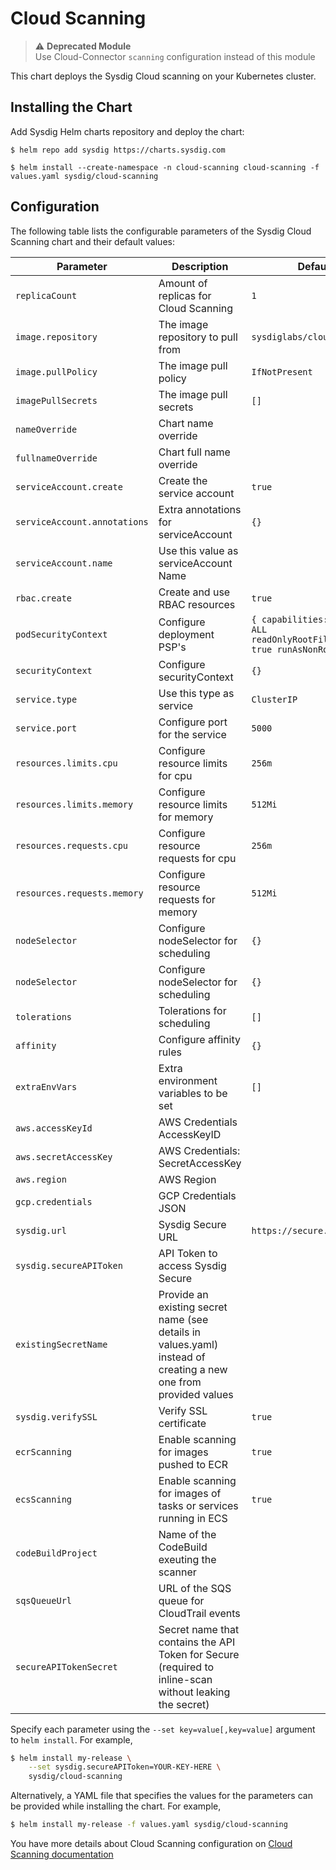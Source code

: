 # Cloud Scanning

>  ⚠️ **Deprecated Module** 
> <br>Use Cloud-Connector `scanning` configuration instead of this module

This chart deploys the Sysdig Cloud scanning on your Kubernetes cluster.

## Installing the Chart

Add Sysdig Helm charts repository and deploy the chart:

```
$ helm repo add sysdig https://charts.sysdig.com

$ helm install --create-namespace -n cloud-scanning cloud-scanning -f values.yaml sysdig/cloud-scanning
```

## Configuration

The following table lists the configurable parameters of the Sysdig Cloud Scanning
chart and their default values:

| Parameter                    | Description                                                                                                     | Default                                                                         |
| ---------------------------- | --------------------------------------------------------------------------------------------------------------- | ------------------------------------------------------------------------------- |
| `replicaCount`               | Amount of replicas for Cloud Scanning                                                                           | `1`                                                                             |
| `image.repository`           | The image repository to pull from                                                                               | `sysdiglabs/cloud-scanning`                                                     |
| `image.pullPolicy`           | The image pull policy                                                                                           | `IfNotPresent`                                                                  |
| `imagePullSecrets`           | The image pull secrets                                                                                          | `[]`                                                                            |
| `nameOverride`               | Chart name override                                                                                             | ` `                                                                             |
| `fullnameOverride`           | Chart full name override                                                                                        | ` `                                                                             |
| `serviceAccount.create`      | Create the service account                                                                                      | `true`                                                                          |
| `serviceAccount.annotations` | Extra annotations for serviceAccount                                                                            | `{}`                                                                            |
| `serviceAccount.name`        | Use this value as serviceAccount Name                                                                           | ` `                                                                             |
| `rbac.create`                | Create and use RBAC resources                                                                                   | `true`                                                                          |
| `podSecurityContext`         | Configure deployment PSP's                                                                                      | `{ capabilities: drop: - ALL readOnlyRootFileSystem: true runAsNonRoot: true }` |
| `securityContext`            | Configure securityContext                                                                                       | `{}`                                                                            |
| `service.type`               | Use this type as service                                                                                        | `ClusterIP`                                                                     |
| `service.port`               | Configure port for the service                                                                                  | `5000`                                                                          |
| `resources.limits.cpu`       | Configure resource limits for cpu                                                                               | `256m`                                                                          |
| `resources.limits.memory`    | Configure resource limits for memory                                                                            | `512Mi`                                                                         |
| `resources.requests.cpu`     | Configure resource requests for cpu                                                                             | `256m`                                                                          |
| `resources.requests.memory`  | Configure resource requests for memory                                                                          | `512Mi`                                                                         |
| `nodeSelector`               | Configure nodeSelector for scheduling                                                                           | `{}`                                                                            |
| `nodeSelector`               | Configure nodeSelector for scheduling                                                                           | `{}`                                                                            |
| `tolerations`                | Tolerations for scheduling                                                                                      | `[]`                                                                            |
| `affinity`                   | Configure affinity rules                                                                                        | `{}`                                                                            |
| `extraEnvVars`               | Extra environment variables to be set                                                                           | `[]`                                                                            |
| `aws.accessKeyId`            | AWS Credentials AccessKeyID                                                                                     | ` `                                                                             |
| `aws.secretAccessKey`        | AWS Credentials: SecretAccessKey                                                                                | ` `                                                                             |
| `aws.region`                 | AWS Region                                                                                                      | ` `                                                                             |
| `gcp.credentials`            | GCP Credentials JSON                                                                                            | ` `                                                                             |
| `sysdig.url`                 | Sysdig Secure URL                                                                                               | `https://secure.sysdig.com`                                                     |
| `sysdig.secureAPIToken`      | API Token to access Sysdig Secure                                                                               | ` `                                                                             |
| `existingSecretName`         | Provide an existing secret name (see details in values.yaml) instead of creating a new one from provided values | ` `                                                                             |
| `sysdig.verifySSL`           | Verify SSL certificate                                                                                          | `true`                                                                          |
| `ecrScanning`                | Enable scanning for images pushed to ECR                                                                        | `true`                                                                          |
| `ecsScanning`                | Enable scanning for images of tasks or services running in ECS                                                  | `true`                                                                          |
| `codeBuildProject`           | Name of the CodeBuild exeuting the scanner                                                                      | ` `                                                                             |
| `sqsQueueUrl`                | URL of the SQS queue for CloudTrail events                                                                      | ` `                                                                             |
| `secureAPITokenSecret`       | Secret name that contains the API Token for Secure (required to inline-scan without leaking the secret)         | ` `                                                                             |


Specify each parameter using the `--set key=value[,key=value]` argument to `helm install`. For example,

```bash
$ helm install my-release \
    --set sysdig.secureAPIToken=YOUR-KEY-HERE \
    sysdig/cloud-scanning
```

Alternatively, a YAML file that specifies the values for the parameters can be provided while installing the chart. For example,

```bash
$ helm install my-release -f values.yaml sysdig/cloud-scanning
```

You have more details about Cloud Scanning configuration on [Cloud Scanning documentation](https://sysdiglabs.github.io/cloud-connector/scanning.html)
